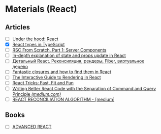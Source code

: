 # Materials (React)

## Articles

- [ ] [Under the hood: React](https://bogdan-lyashenko.github.io/Under-the-hood-ReactJS)
- [x] [React types in TypeScript](https://jser.dev/2023-05-31-react-types-in-typescript/)
- [ ] [RSC From Scratch. Part 1: Server Components](https://github.com/reactwg/server-components/discussions/5)
- [ ] [In-depth explanation of state and props update in React](https://angularindepth.com/posts/1009/in-depth-explanation-of-state-and-props-update-in-react)
- [ ] [Детальный React. Реконсиляция, рендеры, Fiber, виртуальное дерево](https://habr.com/ru/articles/786102)
- [ ] [Fantastic closures and how to find them in React](https://www.developerway.com/posts/fantastic-closures)
- [ ] [The Interactive Guide to Rendering in React](https://ui.dev/why-react-renders)
- [ ] [React Tricks: Fast, Fit and Fun](https://molefrog.com/notes/react-tricks)
- [ ] [Writing Better React Code with the Separation of Command and Query Principle *(medium.com)*](https://itnext.io/writing-better-react-code-with-the-separation-of-command-and-query-principle-9b3639b5f6cf)
- [ ]  [REACT RECONCILIATION ALGORITHM - [medium]](https://medium.com/javarevisited/react-reconciliation-algorithm-86e3e22c1b40)

## Books

- [ ] [ADVANCED REACT](https://advanced-react.com/)
